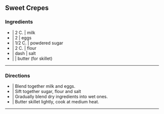 ## Sweet Crepes

### Ingredients

* | 2 C.   | milk
* | 2      | eggs
* | 1/2 C. | powdered sugar
* | 2 C.   | flour
* | dash   | salt
* |        | butter (for skillet)

---

### Directions

* | Blend together milk and eggs.
* | Sift together sugar, flour and salt
* | Gradually blend dry ingredients into wet ones.
* | Butter skillet lightly, cook at medium heat.

---



